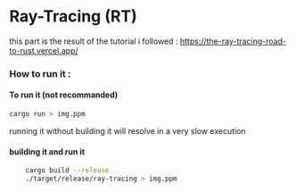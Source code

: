 # Ray-Tracing (RT)
this part is the result of the tutorial i followed : https://the-ray-tracing-road-to-rust.vercel.app/

### How to run it :

#### To run it (not recommanded)
```sh
cargo run > img.ppm
```
running it without building it will resolve in a very slow execution

#### building it and run it
```sh
    cargo build --release
    ./target/release/ray-tracing > img.ppm
```


